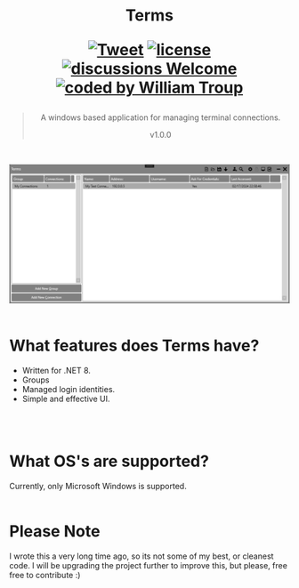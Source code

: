 <h1 align="center">
Terms

[![Tweet](https://img.shields.io/twitter/url/http/shields.io.svg?style=social)](https://twitter.com/intent/tweet?text=Heat.js%2C%20a%20free%20windows%terminals%20manager&url=https://github.com/williamtroup/Terms&hashtags=windows,terminals,manager)
[![license](https://img.shields.io/badge/license-MIT-green)](https://github.com/williamtroup/Terms/blob/main/LICENSE.txt)
[![discussions Welcome](https://img.shields.io/badge/discussions-Welcome-red)](https://github.com/williamtroup/Terms/discussions)
[![coded by William Troup](https://img.shields.io/badge/coded_by-William_Troup-yellow)](https://william-troup.com/)
</h1>

> <p align="center">A windows based application for managing terminal connections.</p>
> <p align="center">v1.0.0</p>
<br />

![Terms](docs/images/main.png)
<br>
<br>

<h1>What features does Terms have?</h1>

- Written for .NET 8.
- Groups
- Managed login identities.
- Simple and effective UI.
<br />
<br />


<h1>What OS's are supported?</h1>

Currently, only Microsoft Windows is supported.
<br>
<br>


<h1>Please Note</h1>

I wrote this a very long time ago, so its not some of my best, or cleanest code.  I will be upgrading the project further to improve this, but please, free free to contribute :)
<br>
<br>